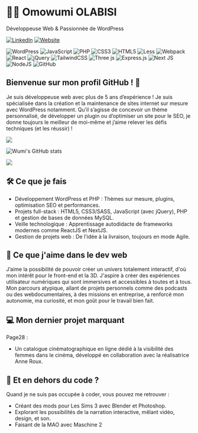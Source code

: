 # 👩‍💻 Omowumi OLABISI
Développeuse Web & Passionnée de WordPress

[![LinkedIn](https://img.shields.io/badge/LinkedIn-%230077B5.svg?logo=linkedin&logoColor=white)](https://linkedin.com/in/https://www.linkedin.com/in/omowumi-olabisi)
[![Website](https://img.shields.io/badge/Portfolio-en?color=#d473d4)](https://omowumi-olabisi.fr)

![WordPress](https://img.shields.io/badge/WordPress-%23117AC9.svg?style=for-the-badge&logo=WordPress&logoColor=white) ![JavaScript](https://img.shields.io/badge/javascript-%23323330.svg?style=for-the-badge&logo=javascript&logoColor=%23F7DF1E) ![PHP](https://img.shields.io/badge/php-%23777BB4.svg?style=for-the-badge&logo=php&logoColor=white) ![CSS3](https://img.shields.io/badge/css3-%231572B6.svg?style=for-the-badge&logo=css3&logoColor=white) ![HTML5](https://img.shields.io/badge/html5-%23E34F26.svg?style=for-the-badge&logo=html5&logoColor=white) ![Less](https://img.shields.io/badge/less-2B4C80?style=for-the-badge&logo=less&logoColor=white) ![Webpack](https://img.shields.io/badge/webpack-%238DD6F9.svg?style=for-the-badge&logo=webpack&logoColor=black) ![React](https://img.shields.io/badge/react-%2320232a.svg?style=for-the-badge&logo=react&logoColor=%2361DAFB) ![jQuery](https://img.shields.io/badge/jquery-%230769AD.svg?style=for-the-badge&logo=jquery&logoColor=white) ![TailwindCSS](https://img.shields.io/badge/tailwindcss-%2338B2AC.svg?style=for-the-badge&logo=tailwind-css&logoColor=white) ![Three js](https://img.shields.io/badge/threejs-black?style=for-the-badge&logo=three.js&logoColor=white) ![Express.js](https://img.shields.io/badge/express.js-%23404d59.svg?style=for-the-badge&logo=express&logoColor=%2361DAFB) ![Next JS](https://img.shields.io/badge/Next-black?style=for-the-badge&logo=next.js&logoColor=white) ![NodeJS](https://img.shields.io/badge/node.js-6DA55F?style=for-the-badge&logo=node.js&logoColor=white) ![GitHub](https://img.shields.io/badge/github-%23121011.svg?style=for-the-badge&logo=github&logoColor=white)

## Bienvenue sur mon profil GitHub ! 🚀
Je suis développeuse web avec plus de 5 ans d’expérience ! Je suis spécialisée dans la création et la maintenance de sites internet sur mesure avec WordPress notamment. Qu’il s’agisse de concevoir un thème personnalisé, de développer un plugin ou d’optimiser un site pour le SEO, je donne toujours le meilleur de moi-même et j’aime relever les défis techniques (et les réussir) !

![](https://github-readme-stats.vercel.app/api/top-langs/?username=wumiolabisi&theme=buefy&hide_border=false&include_all_commits=false&count_private=false&layout=compact)

<!-- https://github.com/anuraghazra/github-readme-stats -->
![Wumi's GitHub stats](https://github-readme-stats.vercel.app/api?username=wumiolabisi&show_icons=true&theme=buefy)

![](https://github-readme-streak-stats.herokuapp.com/?user=wumiolabisi&theme=buefy&hide_border=false)



## 🛠️ Ce que je fais
* Développement WordPress et PHP : Thèmes sur mesure, plugins, optimisation SEO et performances.
* Projets full-stack : HTML5, CSS3/SASS, JavaScript (avec jQuery), PHP et gestion de bases de données MySQL.
* Veille technologique : Apprentissage autodidacte de frameworks modernes comme ReactJS et NextJS.
* Gestion de projets web : De l'idée à la livraison, toujours en mode Agile.

## 🌟 Ce que j'aime dans le dev web
J’aime la possibilité de pouvoir créer un univers totalement interactif, d'où mon intérêt pour le front-end et la 3D. J'aspire à créer des expériences utilisateur numériques qui sont immersives et accessibles à toutes et à tous. Mon parcours atypique, allant de projets personnels comme des podcasts ou des webdocumentaires, à des missions en entreprise, a renforcé mon autonomie, ma curiosité, et mon goût pour le travail bien fait.

## 💻 Mon dernier projet marquant
Page28 :
* Un catalogue cinématographique en ligne dédié à la visibilité des femmes dans le cinéma, développé en collaboration avec la réalisatrice Anne Roux.

## 🎨 Et en dehors du code ?
Quand je ne suis pas occupée à coder, vous pouvez me retrouver :
* Créant des mods pour Les Sims 3 avec Blender et Photoshop.
* Explorant les possibilités de la narration interactive, mêlant vidéo, design, et son.
* Faisant de la MAO avec Maschine 2 
